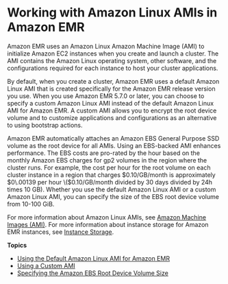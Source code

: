 # Working with Amazon Linux AMIs in Amazon EMR<a name="emr-ami"></a>

Amazon EMR uses an Amazon Linux Amazon Machine Image \(AMI\) to initialize Amazon EC2 instances when you create and launch a cluster\. The AMI contains the Amazon Linux operating system, other software, and the configurations required for each instance to host your cluster applications\.

By default, when you create a cluster, Amazon EMR uses a default Amazon Linux AMI that is created specifically for the Amazon EMR release version you use\. When you use Amazon EMR 5\.7\.0 or later, you can choose to specify a custom Amazon Linux AMI instead of the default Amazon Linux AMI for Amazon EMR\. A custom AMI allows you to encrypt the root device volume and to customize applications and configurations as an alternative to using bootstrap actions\.

Amazon EMR automatically attaches an Amazon EBS General Purpose SSD volume as the root device for all AMIs\. Using an EBS\-backed AMI enhances performance\. The EBS costs are pro\-rated by the hour based on the monthly Amazon EBS charges for gp2 volumes in the region where the cluster runs\. For example, the cost per hour for the root volume on each cluster instance in a region that charges $0\.10/GB/month is approximately $0\.00139 per hour \($0\.10/GB/month divided by 30 days divided by 24h times 10 GB\)\. Whether you use the default Amazon Linux AMI or a custom Amazon Linux AMI, you can specify the size of the EBS root device volume from 10\-100 GiB\.

For more information about Amazon Linux AMIs, see [Amazon Machine Images \(AMI\)](https://docs.aws.amazon.com/AWSEC2/latest/UserGuide/AMIs.html)\. For more information about instance storage for Amazon EMR instances, see [Instance Storage](emr-plan-storage.md)\.

**Topics**
+ [Using the Default Amazon Linux AMI for Amazon EMR](emr-default-ami.md)
+ [Using a Custom AMI](emr-custom-ami.md)
+ [Specifying the Amazon EBS Root Device Volume Size](emr-custom-ami-boot-volume-size.md)